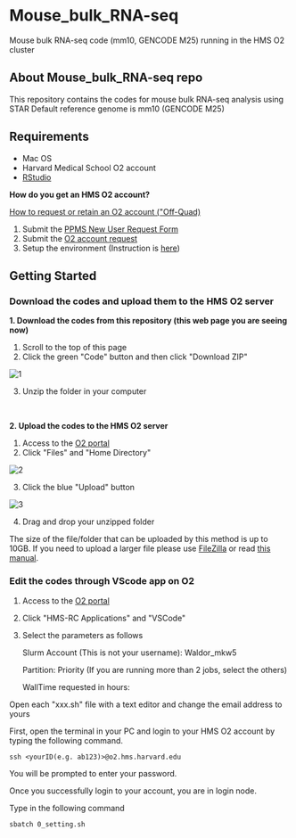 # Mouse_bulk_RNA-seq
Mouse bulk RNA-seq code (mm10, GENCODE M25) running in the HMS O2 cluster

## About Mouse_bulk_RNA-seq repo

This repository contains the codes for mouse bulk RNA-seq analysis using STAR
Default reference genome is mm10 (GENCODE M25)

## Requirements

* Mac OS
* Harvard Medical School O2 account
* [RStudio](https://posit.co/download/rstudio-desktop/)

**How do you get an HMS O2 account?**

[How to request or retain an O2 account ("Off-Quad)](https://harvardmed.atlassian.net/wiki/spaces/O2/pages/1918304257/How+to+request+or+retain+an+O2+account#%E2%80%9COff-Quad%E2%80%9D-(HMS-affiliate-hospital/institution)-Labs:)

1. Submit the [PPMS New User Request Form](https://ppms.us/harvard-hms/vdoc/?cont=on&pf=11&docid=30)
2. Submit the [O2 account request](https://harvardmed.service-now.com/stat?id=service_catalog_cards&sys_id=5165e1dbdb209050b642f27139961979&sysparm_category=991a7f2edb890c10b642f2713996196a&sysparm_catcardid=a5051476db0d0c10b642f2713996198d)
3. Setup the environment (Instruction is [here](https://www.dropbox.com/scl/fi/ghvubyrevu8w2oqd3yr98/20210107_HMSO2Setting.docx?rlkey=kkeepe31hgu3dp2mt7lv8g6qe&dl=0))

## Getting Started

### Download the codes and upload them to the HMS O2 server

**1. Download the codes from this repository (this web page you are seeing now)**

1. Scroll to the top of this page
2. Click the green "Code" button and then click "Download ZIP"

![1](https://github.com/hsgway/assets/blob/main/images/1.png)

3. Unzip the folder in your computer
</br>

**2. Upload the codes to the HMS O2 server**

1. Access to the [O2 portal](https://o2portal.rc.hms.harvard.edu)
2. Click "Files" and "Home Directory"

![2](https://github.com/hsgway/assets/blob/main/images/2.png)

3. Click the blue "Upload" button

![3](https://github.com/hsgway/assets/blob/main/images/3.png)

4. Drag and drop your unzipped folder

The size of the file/folder that can be uploaded by this method is up to 10GB. If you need to upload a larger file please use [FileZilla](https://filezilla-project.org/) or read [this manual](https://harvardmed.atlassian.net/wiki/spaces/O2/pages/1588662157/File+Transfer#Graphical-tools).


### Edit the codes through VScode app on O2

1. Access to the [O2 portal](https://o2portal.rc.hms.harvard.edu)
2. Click "HMS-RC Applications" and "VSCode"
3. Select the parameters as follows

   Slurm Account (This is not your username): Waldor_mkw5
   
   Partition: Priority (If you are running more than 2 jobs, select the others)
   
   WallTime requested in hours: 

Open each "xxx.sh" file with a text editor and change the email address to yours


First, open the terminal in your PC and login to your HMS O2 account by typing the following command.
```
ssh <yourID(e.g. ab123)>@o2.hms.harvard.edu
```
You will be prompted to enter your password.

Once you successfully login to your account, you are in login node.

Type in the following command

```
sbatch 0_setting.sh
```


